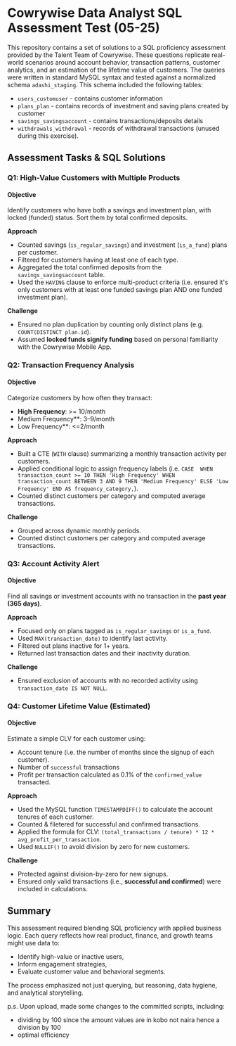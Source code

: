 # Cowrywise Data Analyst SQL Assessment Test (05-25)

This repository contains a set of solutions to a SQL proficiency assessment provided by the Talent Team of Cowrywise. These questions replicate real-world scenarios around account behavior, transaction patterns, customer analytics, and an estimation of the lifetime value of customers.
The queries were written in standard MySQL syntax and tested against a normalized schema `adashi_staging`. This schema included the following tables:
- `users_customuser` - contains customer information
- `plans_plan` - contains records of investment and saving plans created by customer
- `savings_savingsaccount` - contains transactions/deposits details
- `withdrawals_withdrawal` -  records of withdrawal transactions (unused during this exercise).

## Assessment Tasks & SQL Solutions
### Q1: High-Value Customers with Multiple Products
#### Objective
Identify customers who have both a savings and investment plan, with locked (funded) status. Sort them by total confirmed deposits.

**Approach**
- Counted savings (`is_regular_savings`) and investment (`is_a_fund`) plans per customer.
- Filtered for customers having at least one of each type.
- Aggregated the total confirmed deposits from the `savings_savingsaccount` table.
- Used the `HAVING` clause to enforce multi-product criteria (i.e. ensured it's only customers with at least one funded savings plan AND one funded investment plan).

**Challenge**
- Ensured no plan duplication by counting only distinct plans (e.g. `COUNT(DISTINCT plan.id`).
- Assumed **locked funds signify funding** based on personal familiarity with the Cowrywise Mobile App.

### Q2: Transaction Frequency Analysis
#### Objective
Categorize customers by how often they transact:
- **High Frequency**: >= 10/month
- Medium Frequency**: 3–9/month
- Low Frequency**: <=2/month

**Approach**
- Built a CTE (`WITH` clause) summarizing a monthly transaction activity per customers.
- Applied conditional logic to assign frequency labels (i.e. `CASE 
        WHEN transaction_count >= 10 THEN 'High Frequency'
        WHEN transaction_count BETWEEN 3 AND 9 THEN 'Medium Frequency'
        ELSE 'Low Frequency'
    END AS frequency_category,`).
- Counted distinct customers per category and computed average transactions.

**Challenge**
- Grouped across dynamic monthly periods.
- Counted distinct customers per category and computed average transactions.

### Q3: Account Activity Alert
#### Objective
Find all savings or investment accounts with no transaction in the **past year (365 days)**.

**Approach**
- Focused only on plans tagged as `is_regular_savings` or `is_a_fund`.
- Used `MAX(transaction_date)` to identify last activity.
- Filtered out plans inactive for 1+ years.
- Returned last transaction dates and their inactivity duration.

**Challenge**
- Ensured exclusion of accounts with no recorded activity using `transaction_date IS NOT NULL`.

### Q4: Customer Lifetime Value (Estimated)
#### Objective

Estimate a simple CLV for each customer using:
- Account tenure (i.e. the number of months since the signup of each customer).
- Number of `successful` transactions
- Profit per transaction calculated as 0.1% of the `confirmed_value` transacted.

**Approach**
- Used the MySQL function `TIMESTAMPDIFF()` to calculate the account tenures of each customer.
- Counted & filetered for successful and confirmed transactions.
- Applied the formula for CLV:
 `(total_transactions / tenure) * 12 * avg_profit_per_transaction`.
-  Used `NULLIF()` to avoid division by zero for new customers.

**Challenge**
- Protected against division-by-zero for new signups.
- Ensured only valid transactions (i.e., **successful and confirmed**) were included in calculations.

## Summary
This assessment required blending SQL proficiency with applied business logic. Each query reflects how real product, finance, and growth teams might use data to:

- Identify high-value or inactive users,
- Inform engagement strategies,
- Evaluate customer value and behavioral segments.

The process emphasized not just querying, but reasoning, data hygiene, and analytical storytelling.


p.s.
 Upon upload, made some changes to the committed scripts, including:
 - dividing by 100 since the amount values are in kobo not naira hence a division by 100
 - optimal efficiency
